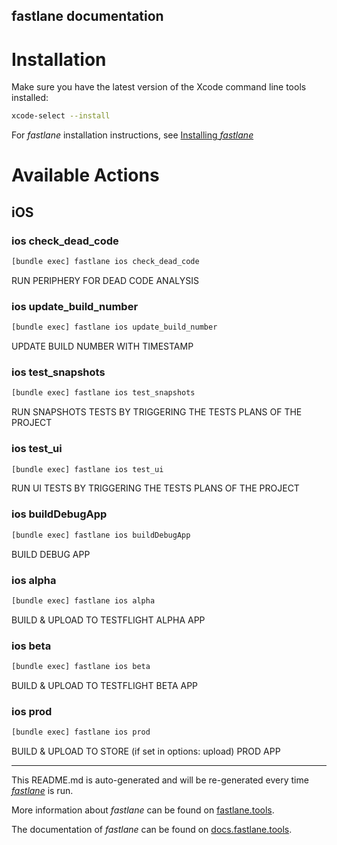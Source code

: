 fastlane documentation
----

# Installation

Make sure you have the latest version of the Xcode command line tools installed:

```sh
xcode-select --install
```

For _fastlane_ installation instructions, see [Installing _fastlane_](https://docs.fastlane.tools/#installing-fastlane)

# Available Actions

## iOS

### ios check_dead_code

```sh
[bundle exec] fastlane ios check_dead_code
```

RUN PERIPHERY FOR DEAD CODE ANALYSIS

### ios update_build_number

```sh
[bundle exec] fastlane ios update_build_number
```

UPDATE BUILD NUMBER WITH TIMESTAMP

### ios test_snapshots

```sh
[bundle exec] fastlane ios test_snapshots
```

RUN SNAPSHOTS TESTS BY TRIGGERING THE TESTS PLANS OF THE PROJECT

### ios test_ui

```sh
[bundle exec] fastlane ios test_ui
```

RUN UI TESTS BY TRIGGERING THE TESTS PLANS OF THE PROJECT

### ios buildDebugApp

```sh
[bundle exec] fastlane ios buildDebugApp
```

BUILD DEBUG APP

### ios alpha

```sh
[bundle exec] fastlane ios alpha
```

BUILD & UPLOAD TO TESTFLIGHT ALPHA APP

### ios beta

```sh
[bundle exec] fastlane ios beta
```

BUILD & UPLOAD TO TESTFLIGHT BETA APP

### ios prod

```sh
[bundle exec] fastlane ios prod
```

BUILD & UPLOAD TO STORE (if set in options: upload) PROD APP

----

This README.md is auto-generated and will be re-generated every time [_fastlane_](https://fastlane.tools) is run.

More information about _fastlane_ can be found on [fastlane.tools](https://fastlane.tools).

The documentation of _fastlane_ can be found on [docs.fastlane.tools](https://docs.fastlane.tools).
